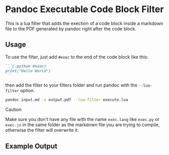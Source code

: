 # Pandoc Executable Code Block Filter

This is a lua filter that adds the exection of a code block inside a markdown file to the PDF generated by pandoc right after the code block.

## Usage

To use the filter, just add `#exec` to the end of the code block like this:

````markdown
```{.python #exec}
print("Hello World")
```
````

then add the filter to your filters folder and run pandoc with the `--lua-filter` option.

```bash
pandoc input.md -o output.pdf --lua-filter execute.lua
```

> [!CAUTION]
> Make sure you don't have any file with the name `exec.lang` like `exec.py` or `exec.js` in the same folder as the markdown file you are trying to compile, otherwise the filter will overwrite it.


## Example Output

